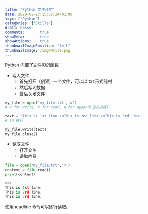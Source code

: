 ```yaml
---
title: "Python 文件读写"
date: 2020-02-27T15:02:24+01:00
tags: ["Python"]
categories: ["Skills"]
draft: False
comments:       true
showMeta:       true
showActions:    true
thumbnailImagePosition: "left"
thumbnailImage: /img/Write.png
---
```


Python 内置了文件IO的函数：

<!--more-->

- 写入文件
  - 首先打开（创建）一个文件，可以以 txt 形式纯村
  - 然后写入数据
  - 最后关闭文件

```python
my_file = open('my_file.txt','w') 
# w for write, r for read, a for append(追加内容)

text = 'This is 1st line.\nThis is 2nd line.\nThis is 3rd line.'
# \n 换行 

my_file.write(text)
my_file.close()
```

- 读取文件
  - 打开文件
  - 读取内容

```python
file = open('my_file.txt','r')
content = file.read()
print(content)

>>>
This is 1st line.
This is 2rd line.
This is 3rd line.
```

使用 readline 命令可以逐行读取。
